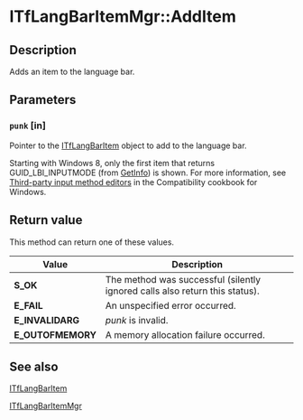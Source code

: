 # ITfLangBarItemMgr::AddItem

## Description

Adds an item to the language bar.

## Parameters

### `punk` [in]

Pointer to the [ITfLangBarItem](https://learn.microsoft.com/windows/desktop/api/ctfutb/nn-ctfutb-itflangbaritem) object to add to the language bar.

Starting with Windows 8, only the first item that returns GUID_LBI_INPUTMODE (from [GetInfo](https://learn.microsoft.com/windows/win32/api/ctfutb/nf-ctfutb-itflangbaritem-getinfo)) is shown. For more information, see [Third-party input method editors](https://docs.microsoft.com/en-us/windows/win32/w8cookbook/third-party-input-method-editors#manifestation) in the Compatibility cookbook for Windows.

## Return value

This method can return one of these values.

| Value | Description |
| --- | --- |
| **S_OK** | The method was successful (silently ignored calls also return this status). |
| **E_FAIL** | An unspecified error occurred. |
| **E_INVALIDARG** | *punk* is invalid. |
| **E_OUTOFMEMORY** | A memory allocation failure occurred. |

## See also

[ITfLangBarItem](https://learn.microsoft.com/windows/desktop/api/ctfutb/nn-ctfutb-itflangbaritem)

[ITfLangBarItemMgr](https://learn.microsoft.com/windows/desktop/api/ctfutb/nn-ctfutb-itflangbaritemmgr)